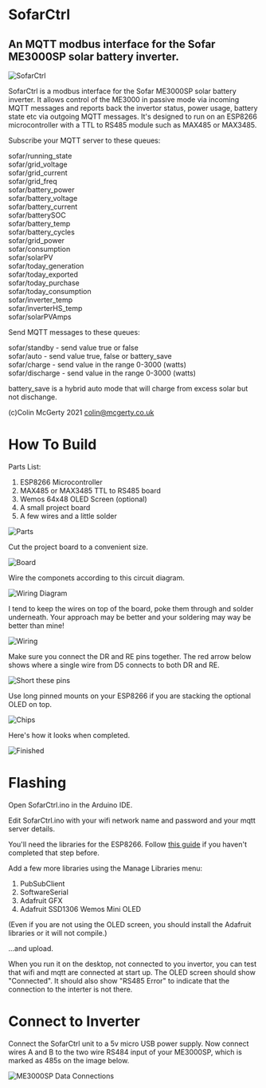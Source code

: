 # SofarCtrl
## An MQTT modbus interface for the Sofar ME3000SP solar battery inverter.
![SofarCtrl](pics/SofarCtrlOn.jpg)

SofarCtrl is a modbus interface for the Sofar ME3000SP solar battery inverter.
It allows control of the ME3000 in passive mode via incoming MQTT messages and reports
back the invertor status, power usage, battery state etc via outgoing MQTT messages.
It's designed to run on an ESP8266 microcontroller with a TTL to RS485 module such as MAX485 or MAX3485.

Subscribe your MQTT server to these queues:

sofar/running_state  
sofar/grid_voltage  
sofar/grid_current  
sofar/grid_freq  
sofar/battery_power  
sofar/battery_voltage  
sofar/battery_current  
sofar/batterySOC  
sofar/battery_temp  
sofar/battery_cycles  
sofar/grid_power  
sofar/consumption  
sofar/solarPV  
sofar/today_generation  
sofar/today_exported  
sofar/today_purchase  
sofar/today_consumption  
sofar/inverter_temp  
sofar/inverterHS_temp  
sofar/solarPVAmps  

Send MQTT messages to these queues:

sofar/standby   - send value true or false  
sofar/auto   - send value true, false or battery_save  
sofar/charge   - send value in the range 0-3000 (watts)  
sofar/discharge   - send value in the range 0-3000 (watts)  

battery_save is a hybrid auto mode that will charge from excess solar but not dischange.

(c)Colin McGerty 2021 colin@mcgerty.co.uk

# How To Build

Parts List:
1. ESP8266 Microcontroller
2. MAX485 or MAX3485 TTL to RS485 board
3. Wemos 64x48 OLED Screen (optional)
4. A small project board
5. A few wires and a little solder

![Parts](pics/parts.jpg)

Cut the project board to a convenient size.

![Board](pics/board.jpg)

Wire the componets according to this circuit diagram.

![Wiring Diagram](pics/diagram.jpg)

I tend to keep the wires on top of the board, poke them through and solder underneath. Your approach may be better and your soldering may way be better than mine!

![Wiring](pics/wiring.jpg)

Make sure you connect the DR and RE pins together. The red arrow below shows where a single wire from D5 connects to both DR and RE.

![Short these pins](pics/short.jpg)

Use long pinned mounts on your ESP8266 if you are stacking the optional OLED on top.

![Chips](pics/ICs.jpg)

Here's how it looks when completed.

![Finished](pics/SofarCtrl.jpg)

# Flashing

Open SofarCtrl.ino in the Arduino IDE.

Edit SofarCtrl.ino with your wifi network name and password and your mqtt server details. 

You'll need the libraries for the ESP8266. Follow [this guide](https://randomnerdtutorials.com/how-to-install-esp8266-board-arduino-ide/) if you haven't completed that step before.

Add a few more libraries using the Manage Libraries menu:
1. PubSubClient
2. SoftwareSerial
3. Adafruit GFX
4. Adafruit SSD1306 Wemos Mini OLED

(Even if you are not using the OLED screen, you should install the Adafruit libraries or it will not compile.)

...and upload.

When you run it on the desktop, not connected to you invertor, you can test that wifi and mqtt are connected at start up.
The OLED screen should show "Connected". It should also show "RS485 Error" to indicate that the connection to the interter is not there.

# Connect to Inverter

Connect the SofarCtrl unit to a 5v micro USB power supply.
Now connect wires A and B to the two wire RS484 input of your ME3000SP, which is marked as 485s on the image below.

![ME3000SP Data Connections](pics/485s.jpg)


